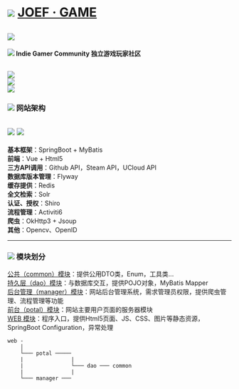 # ![](http://www.joefgame.com/imgs/personal.png) [JOEF · GAME](http://www.joefgame.com)
![](https://img.shields.io/badge/Status-%E8%BF%90%E8%A1%8C%E4%B8%AD-green?style=for-the-badge&logo=appveyor)
---

#### ![](http://www.joefgame.com/imgs/find.png) Indie Gamer Community 独立游戏玩家社区
![](https://img.shields.io/badge/-%E7%8B%AC%E7%AB%8B%E6%B8%B8%E6%88%8F-red?style=social&logo=appveyor)  
![](https://img.shields.io/badge/-Steam%E6%95%B0%E6%8D%AE%E5%BA%93-orange?style=social&logo=appveyor)  
![](https://img.shields.io/badge/-%E7%A4%BE%E5%8C%BA-yellow?style=social&logo=appveyor)  
---
### ![](http://www.joefgame.com/imgs/search-pix.png) 网站架构  
![](https://img.shields.io/badge/%E6%9C%8D%E5%8A%A1%E5%99%A8%E8%AF%AD%E8%A8%80-Java-orange?style=flat&logo=appveyor)
![](https://img.shields.io/badge/%E6%9C%8D%E5%8A%A1%E6%8F%90%E4%BE%9B-Nginx/1.17.9-blue?style=flat&logo=appveyor)
---
**基本框架**：SpringBoot + MyBatis  
**前端**：Vue + Html5  
**三方API调用**：Github API，Steam API，UCloud API  
**数据库版本管理**：Flyway    
**缓存提供**：Redis  
**全文检索**：Solr    
**认证、授权**：Shiro  
**流程管理**：Activiti6  
**爬虫**：OkHttp3 + Jsoup  
**其他**：Opencv、OpenID  

---

### ![](http://www.joefgame.com/imgs/notify.png) 模块划分
[公共（common）模块](https://github.com/Joezeo/JOEF-GAME/tree/master/JoefGame-common)：提供公用DTO类，Enum，工具类...  
[持久层（dao）模块](https://github.com/Joezeo/JOEF-GAME/tree/master/JoefGame-dao)：与数据库交互，提供POJO对象，MyBatis Mapper  
[后台管理（manager）模块](https://github.com/Joezeo/JOEF-GAME/tree/master/JoefGame-manager)：网站后台管理系统，需求管理员权限，提供爬虫管理、流程管理等功能  
[前台（potal）模块](https://github.com/Joezeo/JOEF-GAME/tree/master/JoefGame-potal)：网站主要用户页面的服务器模块  
[WEB 模块](https://github.com/Joezeo/JOEF-GAME/tree/master/JoefGame-web)：程序入口，提供Html5页面、JS、CSS、图片等静态资源，SpringBoot Configuration，异常处理  
```
web -
    │
    └─── potal ─────
    |               |
    |               └─── dao ─── common
    |               |
    └─── manager ───
```



